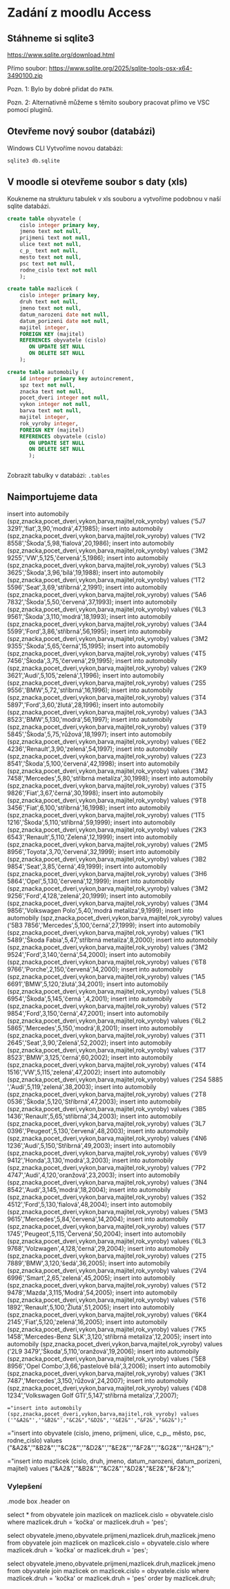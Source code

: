 # Zadání z moodlu Access

## Stáhneme si sqlite3

https://www.sqlite.org/download.html

Přímo soubor: https://www.sqlite.org/2025/sqlite-tools-osx-x64-3490100.zip

Pozn. 1: Bylo by dobré přidat do `PATH`.

Pozn. 2: Alternativně můžeme s těmito soubory pracovat přímo ve VSC pomocí pluginů.

## Otevřeme nový soubor (databázi)

Windows CLI
Vytvoříme novou databázi:
```
sqlite3 db.sqlite
```

## V moodle si otevřeme soubor s daty (xls)

Koukneme na strukturu tabulek v xls souboru a vytvoříme podobnou v naší sqlite databázi.

```sql
create table obyvatele (
    cislo integer primary key,
    jmeno text not null,
    prijmeni text not null,
    ulice text not null,
    c_p_ text not null,
    mesto text not null,
    psc text not null,
    rodne_cislo text not null
    );

create table mazlicek (
    cislo integer primary key, 
    druh text not null, 
    jmeno text not null, 
    datum_narozeni date not null, 
    datum_porizeni date not null, 
    majitel integer, 
    FOREIGN KEY (majitel)
    REFERENCES obyvatele (cislo)          
       ON UPDATE SET NULL
       ON DELETE SET NULL
    );

create table automobily (
    id integer primary key autoincrement,
    spz text not null,
    znacka text not null,
    pocet_dveri integer not null,
    vykon integer not null,
    barva text not null,
    majitel integer,
    rok_vyroby integer,
    FOREIGN KEY (majitel)
    REFERENCES obyvatele (cislo)          
       ON UPDATE SET NULL
       ON DELETE SET NULL
       );
    

```



Zobrazit tabulky v databázi: `.tables`

## Naimportujeme data

insert into automobily (spz,znacka,pocet_dveri,vykon,barva,majitel,rok_vyroby) values ('5J7 3291','fiat',3,90,'modrá',47,1985);
insert into automobily (spz,znacka,pocet_dveri,vykon,barva,majitel,rok_vyroby) values ('1V2 8558','Škoda',5,98,'fialová',20,1986);
insert into automobily (spz,znacka,pocet_dveri,vykon,barva,majitel,rok_vyroby) values ('3M2 9255','VW',5,125,'červená',5,1986);
insert into automobily (spz,znacka,pocet_dveri,vykon,barva,majitel,rok_vyroby) values ('5L3 3625','Škoda',3,96,'bílá',19,1988);
insert into automobily (spz,znacka,pocet_dveri,vykon,barva,majitel,rok_vyroby) values ('1T2 5596','Seat',3,69,'stříbrná',2,1991);
insert into automobily (spz,znacka,pocet_dveri,vykon,barva,majitel,rok_vyroby) values ('5A6 7832','Škoda',5,50,'červená',37,1993);
insert into automobily (spz,znacka,pocet_dveri,vykon,barva,majitel,rok_vyroby) values ('6L3 9561','Škoda',3,110,'modrá',18,1993);
insert into automobily (spz,znacka,pocet_dveri,vykon,barva,majitel,rok_vyroby) values ('3A4 5599','Ford',3,86,'stříbrná',56,1995);
insert into automobily (spz,znacka,pocet_dveri,vykon,barva,majitel,rok_vyroby) values ('3M2 9355','Škoda',5,65,'černá',15,1995);
insert into automobily (spz,znacka,pocet_dveri,vykon,barva,majitel,rok_vyroby) values ('4T5 7456','Škoda',3,75,'červená',29,1995);
insert into automobily (spz,znacka,pocet_dveri,vykon,barva,majitel,rok_vyroby) values ('2K9 3621','Audi',5,105,'zelená',1,1996);
insert into automobily (spz,znacka,pocet_dveri,vykon,barva,majitel,rok_vyroby) values ('2S5 9556','BMW',5,72,'stříbrná',16,1996);
insert into automobily (spz,znacka,pocet_dveri,vykon,barva,majitel,rok_vyroby) values ('3T4 5897','Ford',3,60,'žlutá',28,1996);
insert into automobily (spz,znacka,pocet_dveri,vykon,barva,majitel,rok_vyroby) values ('3A3 8523','BMW',5,130,'modrá',56,1997);
insert into automobily (spz,znacka,pocet_dveri,vykon,barva,majitel,rok_vyroby) values ('3T9 5845','Škoda',5,75,'růžová',18,1997);
insert into automobily (spz,znacka,pocet_dveri,vykon,barva,majitel,rok_vyroby) values ('6E2 4236','Renault',3,90,'zelená',54,1997);
insert into automobily (spz,znacka,pocet_dveri,vykon,barva,majitel,rok_vyroby) values ('2Z3 8541','Škoda',5,100,'červená',42,1998);
insert into automobily (spz,znacka,pocet_dveri,vykon,barva,majitel,rok_vyroby) values ('3M2 7458','Mercedes',5,80,'stříbrná metalíza',30,1998);
insert into automobily (spz,znacka,pocet_dveri,vykon,barva,majitel,rok_vyroby) values ('3T5 9826','Fiat',3,67,'černá',30,1998);
insert into automobily (spz,znacka,pocet_dveri,vykon,barva,majitel,rok_vyroby) values ('9T8 3456','Fiat',6,100,'stříbrná',16,1998);
insert into automobily (spz,znacka,pocet_dveri,vykon,barva,majitel,rok_vyroby) values ('1T5 1216','Škoda',5,110,'stříbrná',59,1999);
insert into automobily (spz,znacka,pocet_dveri,vykon,barva,majitel,rok_vyroby) values ('2K3 6543','Renault',5,110,'Zelená',12,1999);
insert into automobily (spz,znacka,pocet_dveri,vykon,barva,majitel,rok_vyroby) values ('2M5 8956','Toyota',3,70,'červená',32,1999);
insert into automobily (spz,znacka,pocet_dveri,vykon,barva,majitel,rok_vyroby) values ('3B2 9854','Seat',3,85,'černá',49,1999);
insert into automobily (spz,znacka,pocet_dveri,vykon,barva,majitel,rok_vyroby) values ('3H6 5864','Opel',5,130,'červená',12,1999);
insert into automobily (spz,znacka,pocet_dveri,vykon,barva,majitel,rok_vyroby) values ('3M2 9256','Ford',4,128,'zelená',20,1999);
insert into automobily (spz,znacka,pocet_dveri,vykon,barva,majitel,rok_vyroby) values ('3M4 9856','Volkswagen Polo',5,40,'modrá metalíza',9,1999);
insert into automobily (spz,znacka,pocet_dveri,vykon,barva,majitel,rok_vyroby) values ('5B3 7856','Mercedes',5,100,'černá',27,1999);
insert into automobily (spz,znacka,pocet_dveri,vykon,barva,majitel,rok_vyroby) values ('1K1 5489','Škoda Fabia',5,47,'stříbrná metalíza',8,2000);
insert into automobily (spz,znacka,pocet_dveri,vykon,barva,majitel,rok_vyroby) values ('3M2 9524','Ford',3,140,'černá',54,2000);
insert into automobily (spz,znacka,pocet_dveri,vykon,barva,majitel,rok_vyroby) values ('6T8 9766','Porche',2,150,'červená',14,2000);
insert into automobily (spz,znacka,pocet_dveri,vykon,barva,majitel,rok_vyroby) values ('1A5 6691','BMW',5,120,'žlutá',34,2001);
insert into automobily (spz,znacka,pocet_dveri,vykon,barva,majitel,rok_vyroby) values ('5L8 6954','Škoda',5,145,'černá ',4,2001);
insert into automobily (spz,znacka,pocet_dveri,vykon,barva,majitel,rok_vyroby) values ('5T2 9854','Ford',3,150,'černá',47,2001);
insert into automobily (spz,znacka,pocet_dveri,vykon,barva,majitel,rok_vyroby) values ('6L2 5865','Mercedes',5,150,'modrá',8,2001);
insert into automobily (spz,znacka,pocet_dveri,vykon,barva,majitel,rok_vyroby) values ('3T1 2645','Seat',3,90,'Zelená',52,2002);
insert into automobily (spz,znacka,pocet_dveri,vykon,barva,majitel,rok_vyroby) values ('3T7 8523','BMW',3,125,'černá',60,2002);
insert into automobily (spz,znacka,pocet_dveri,vykon,barva,majitel,rok_vyroby) values ('4T4 1516','VW',5,115,'zelená',47,2002);
insert into automobily (spz,znacka,pocet_dveri,vykon,barva,majitel,rok_vyroby) values ('2S4 5885 ','Audi',5,119,'zelená',38,2003);
insert into automobily (spz,znacka,pocet_dveri,vykon,barva,majitel,rok_vyroby) values ('2T8 0536','Škoda',5,120,'Stříbrná',47,2003);
insert into automobily (spz,znacka,pocet_dveri,vykon,barva,majitel,rok_vyroby) values ('3B5 1436','Renault',5,65,'střibrná',34,2003);
insert into automobily (spz,znacka,pocet_dveri,vykon,barva,majitel,rok_vyroby) values ('3L7 0396','Peugeot',5,130,'červená',48,2003);
insert into automobily (spz,znacka,pocet_dveri,vykon,barva,majitel,rok_vyroby) values ('4N6 1236','Audi',5,150,'Stříbrná',49,2003);
insert into automobily (spz,znacka,pocet_dveri,vykon,barva,majitel,rok_vyroby) values ('6V9 9412','Honda',3,130,'modrá',3,2003);
insert into automobily (spz,znacka,pocet_dveri,vykon,barva,majitel,rok_vyroby) values ('7P2 4747','Audi',4,120,'oranžová',23,2003);
insert into automobily (spz,znacka,pocet_dveri,vykon,barva,majitel,rok_vyroby) values ('3N4 8542','Audi',3,145,'modrá',18,2004);
insert into automobily (spz,znacka,pocet_dveri,vykon,barva,majitel,rok_vyroby) values ('3S2 4512','Ford',5,130,'fialová',48,2004);
insert into automobily (spz,znacka,pocet_dveri,vykon,barva,majitel,rok_vyroby) values ('5M3 9615','Mercedes',5,84,'červená',14,2004);
insert into automobily (spz,znacka,pocet_dveri,vykon,barva,majitel,rok_vyroby) values ('5T7 1745','Peugeot',5,115,'Červená',50,2004);
insert into automobily (spz,znacka,pocet_dveri,vykon,barva,majitel,rok_vyroby) values ('6L3 9768','Volzwagen',4,128,'černá',29,2004);
insert into automobily (spz,znacka,pocet_dveri,vykon,barva,majitel,rok_vyroby) values ('2T5 7889','BMW',3,120,'šedá',36,2005);
insert into automobily (spz,znacka,pocet_dveri,vykon,barva,majitel,rok_vyroby) values ('2V4 6996','Smart',2,65,'zelená',45,2005);
insert into automobily (spz,znacka,pocet_dveri,vykon,barva,majitel,rok_vyroby) values ('5T2 9478','Mazda',3,115,'Modrá',54,2005);
insert into automobily (spz,znacka,pocet_dveri,vykon,barva,majitel,rok_vyroby) values ('5T6 1892','Renault',5,100,'Žlutá',51,2005);
insert into automobily (spz,znacka,pocet_dveri,vykon,barva,majitel,rok_vyroby) values ('6K4 2145','Fiat',5,120,'zelená',16,2005);
insert into automobily (spz,znacka,pocet_dveri,vykon,barva,majitel,rok_vyroby) values ('7K5 1458','Mercedes-Benz SLK',3,120,'stříbrná metalíza',12,2005);
insert into automobily (spz,znacka,pocet_dveri,vykon,barva,majitel,rok_vyroby) values ('2L9 3479','Škoda',5,110,'oranžová',19,2006);
insert into automobily (spz,znacka,pocet_dveri,vykon,barva,majitel,rok_vyroby) values ('5E8 8956','Opel Combo',3,66,'pastelově bílá',3,2006);
insert into automobily (spz,znacka,pocet_dveri,vykon,barva,majitel,rok_vyroby) values ('3K1 7487','Mercedes',3,150,'růžová',24,2007);
insert into automobily (spz,znacka,pocet_dveri,vykon,barva,majitel,rok_vyroby) values ('4D8 1234','Volkswagen Golf GTI',5,147,'stříbrná metalíza',7,2007);


`="insert into automobily (spz,znacka,pocet_dveri,vykon,barva,majitel,rok_vyroby) values ('"&A2&"','"&B2&"',"&C2&","&D2&",'"&E2&"',"&F2&","&G2&");"`

="insert into obyvatele (cislo, jmeno, prijmeni, ulice, c_p_, město, psc, rodne_cislo) values ("&A2&",'"&B2&"','"&C2&"','"&D2&"','"&E2&"','"&F2&"','"&G2&"','"&H2&"');"

="insert into mazlicek (cislo, druh, jmeno, datum_narozeni, datum_porizeni, majitel) values ("&A2&",'"&B2&"','"&C2&"',"&D2&","&E2&","&F2&");"

### Vylepšení

.mode box
.header on

 select * from obyvatele join mazlicek on mazlicek.cislo = obyvatele.cislo where mazlicek.druh = 'kočka' or mazlicek.druh = 'pes';

 select obyvatele.jmeno,obyvatele.prijmeni,mazlicek.druh,mazlicek.jmeno from obyvatele join mazlicek on mazlicek.cislo = obyvatele.cislo where mazlicek.druh = 'kočka' or mazlicek.druh = 'pes';

  select obyvatele.jmeno,obyvatele.prijmeni,mazlicek.druh,mazlicek.jmeno from obyvatele join mazlicek on mazlicek.cislo = obyvatele.cislo where mazlicek.druh = 'kočka' or mazlicek.druh = 'pes' order by mazlicek.druh;